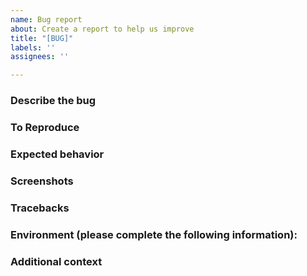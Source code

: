 ```yaml
---
name: Bug report
about: Create a report to help us improve
title: "[BUG]"
labels: ''
assignees: ''

---
```


### Describe the bug

<!-- A clear and concise description of what the bug is. -->

### To Reproduce

<!--
Steps to reproduce the behavior:
1. Go to '...'
2. Click on '....'
3. Scroll down to '....'
4. See error
-->

### Expected behavior

<!-- A clear and concise description of what you expected to happen. -->

### Screenshots

<!-- If applicable, add screenshots to help explain your problem. -->

### Tracebacks

<!-- If applicable, add a full traceback message inside a `pytb` code block.

```pytb
Paste Python traceback here...
```
-->

### Environment (please complete the following information):

<!--
 - If the problem is with the web ui: Your OS, Browser and browser version [e.g. Windows, Chrome 64]
 - OS on the NAV server [e.g. Debian 10]
 - NAV version installed [e.g. 4.9.8]
 - Method of installation [e.g. from Debian package]
-->

### Additional context

<!-- Add any other context about the problem here. -->
